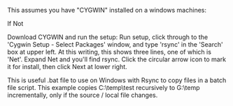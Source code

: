 This assumes you have "CYGWIN" installed on a windows machines:

If Not

Download CYGWIN and run the setup:
Run setup, click through to the 'Cygwin Setup - Select Packages' window, and type 'rsync' in the 'Search' box at upper left. At this writing, this shows three lines, one of which is 'Net'. Expand Net and you'll find rsync. Click the circular arrow icon to mark it for install, then click Next at lower right.

This is useful .bat file to use on Windows with Rsync to copy files in a batch file script. This example copies C:\temp\test recursively to G:\temp incrementally, only if the source / local file changes.
